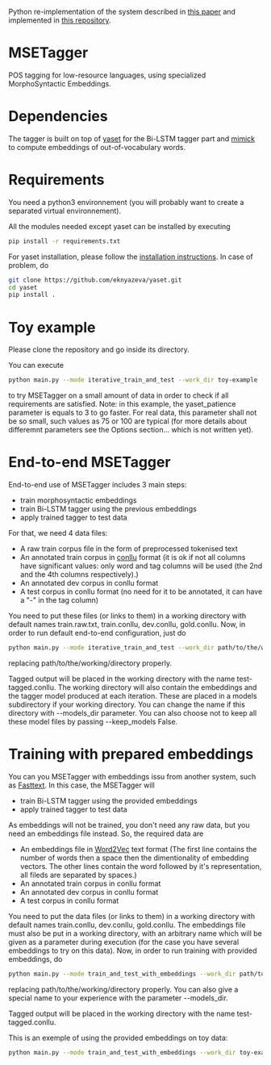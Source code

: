 Python re-implementation of the system described in [this paper](https://hal.archives-ouvertes.fr/LIMSI/hal-01793092v1) and implemented in [this repository](https://github.com/a-tsioh/MSETagger).

# MSETagger
POS tagging for low-resource languages, using specialized MorphoSyntactic Embeddings.

# Dependencies

The tagger is built on top of [yaset](https://github.com/jtourille/yaset) for the Bi-LSTM tagger part and [mimick](https://github.com/yuvalpinter/Mimick) to compute embeddings of out-of-vocabulary words.

# Requirements

You need a python3 environnement (you will probably want to create a separated virtual environnement).

All the modules needed except yaset can be installed by executing
```bash
pip install -r requirements.txt
```

For yaset installation, please follow the [installation instructions](https://jtourille.github.io/yaset/).
In case of problem, do
```bash
git clone https://github.com/eknyazeva/yaset.git
cd yaset
pip install .
```

# Toy example

Please clone the repository and go inside its directory.

You can execute
```bash
python main.py --mode iterative_train_and_test --work_dir toy-example --yaset_patience 3
```
to try MSETagger on a small amount of data in order to check if all requirements are satisfied. Note: in this example, the yaset_patience parameter is equals to 3 to go faster. For real data, this parameter shall not be so small, such values as 75 or 100 are typical (for more details about differemnt parameters see the Options section... which is not written yet). 

# End-to-end MSETagger

End-to-end use of MSETagger includes 3 main steps:

* train morphosyntactic embeddings
* train Bi-LSTM tagger using the previous embeddings
* apply trained tagger to test data

For that, we need 4 data files:

* A raw train corpus file in the form of preprocessed tokenised text
* An annotated train corpus in [conllu](https://universaldependencies.org/format.html) format (it is ok if not all columns have significant values: only word and tag columns will be used (the 2nd and the 4th columns respectively).)
* An annotated dev corpus in conllu format
* A test corpus in conllu format (no need for it to be annotated, it can have a "-" in the tag column)

You need to put these files (or links to them) in a working directory with default names train.raw.txt, train.conllu, dev.conllu, gold.conllu. Now, in order to run default end-to-end configuration, just do 
```bash
python main.py --mode iterative_train_and_test --work_dir path/to/the/working/directory
```
replacing path/to/the/working/directory properly.

Tagged output will be placed in the working directory with the name test-tagged.conllu. The working directory will also contain the embeddings and the tagger model produced at each iteration. These are placed in a models subdirectory if your working directory. You can change the name if this directory with --models_dir parameter. You can also choose not to keep all these model files by passing --keep_models False.

# Training with prepared embeddings

You can you MSETagger with embeddings issu from another system, such as [Fasttext](https://fasttext.cc). In this case, the MSETagger will

* train Bi-LSTM tagger using the provided embeddings
* apply trained tagger to test data

As embeddings will not be trained, you don't need any raw data, but you need an embeddings file instead. So, the required data are
* An embeddings file in [Word2Vec](https://github.com/dav/word2vec) text format (The first line contains the number of words then a space then the dimentionality of embedding vectors. The other lines contain the word followed by it's representation, all fileds are separated by spaces.)
* An annotated train corpus in conllu format
* An annotated dev corpus in conllu format
* A test corpus in conllu format

You need to put the data files (or links to them) in a working directory with default names train.conllu, dev.conllu, gold.conllu. The embeddings file must also be put in a working directory, with an arbitrary name which will be given as a parameter during execution (for the case you have several embeddings to try on this data). Now, in order to run training with provided embeddings, do
```bash
python main.py --mode train_and_test_with_embeddings --work_dir path/to/the/working/directory --embeddings the/name/of/the/embedding/file
```
replacing path/to/the/working/directory properly. You can also give a special name to your experience with the parameter --models_dir.

Tagged output will be placed in the working directory with the name test-tagged.conllu.

This is an exemple of using the provided embeddings on toy data:
```bash
python main.py --mode train_and_test_with_embeddings --work_dir toy-example --embeddings embeddings_example.vec --yaset_patience 3 --models_dir exp_with_provided_embeddings
```